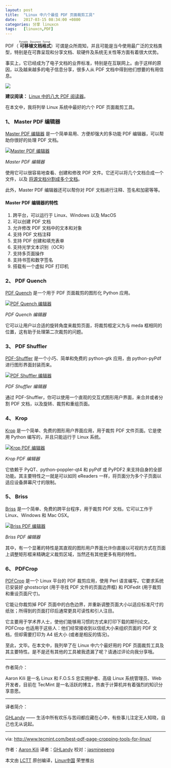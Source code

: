 ```yaml
---
layout: post
title:	"Linux 中六个最佳 PDF 页面裁剪工具"
date:	2017-03-15 08:34:00 +0800 
categories:	分享 linuxcn 
tags:	[linuxcn,PDF]
---
```



PDF（<ruby> <strong>  可移植文档格式 </strong> <rt>  Portable Document Format </rt></ruby>）可谓是众所周知，并且可能是当今使用最广泛的文档类型，特别是在可靠呈现和分享文档、软硬件及系统无关性等方面有着很大优势。


事实上，它已经成为了电子文档的业界标准，特别是在互联网上。由于这样的原因，以及越来越多的电子信息分享，很多人从 PDF 文档中得到他们想要的有用信息。


![](/Asserts/Images//attachment/album/201703/13/224013xz225ffse5h1yihq.jpg)


**建议阅读：** [Linux 中的八大 PDF 阅读器](http://www.tecmint.com/linux-pdf-viewers-and-readers-tools/)。


在本文中，我将列举 Linux 系统中最好的六个 PDF 页面裁剪工具。


### 1、 Master PDF 编辑器


[Master PDF 编辑器](https://code-industry.net/masterpdfeditor/) 是一个简单易用、方便却强大的多功能 PDF 编辑器，可以帮助你很好的处理 PDF 文档。


[![Master PDF 编辑器](/Asserts/Images//attachment/album/201703/13/224021psm2lnszym70l1yt.png)](http://www.tecmint.com/wp-content/uploads/2017/03/Master-PDF-Editor.png)


*Master PDF 编辑器*


使用它可以很容易地查看、创建和修改 PDF 文件。它还可以将几个文档合成一个文件，以及 [将源文档分割成多个文档](http://www.tecmint.com/split-large-tar-into-multiple-files-of-certain-size/)。


此外，Master PDF 编辑器还可以帮你对 PDF 文档进行注释、签名和加密等等。


#### Master PDF 编辑器的特性


1. 跨平台，可以运行于 Linux、Windows 以及 MacOS
2. 可以创建 PDF 文档
3. 允许修改 PDF 文档中的文本和对象
4. 支持 PDF 文档注释
5. 支持 PDF 创建和填充表单
6. 支持光学文本识别（OCR）
7. 支持多页面操作
8. 支持书签和数字签名
9. 搭载有一个虚拟 PDF 打印机


### 2、 PDF Quench


[PDF Quench](https://github.com/linuxerwang/pdf-quench) 是一个用于 PDF 页面裁剪的图形化 Python 应用。


[![PDF Quench 编辑器](/Asserts/Images//attachment/album/201703/13/224022k4qssr4hhwqm5tsh.png)](http://www.tecmint.com/wp-content/uploads/2017/03/PDF-Quench.png)


*PDF Quench 编辑器*


它可以让用户以合适的旋转角度来裁剪页面，将裁剪框定义为与 meda 框相同的位置，这有助于处理第二次裁剪的问题。


### 3、 PDF Shuffler


[PDF-Shuffler](https://github.com/jeromerobert/pdfshuffler) 是一个小巧、简单和免费的 python-gtk 应用，由 python-pyPdf 进行图形界面封装而来。


[![PDF Shuffler 编辑器](/Asserts/Images//attachment/album/201703/13/224025xls4l5c91ece0lm1.png)](http://www.tecmint.com/wp-content/uploads/2017/03/PDF-Shuffler.png)


*PDF Shuffler 编辑器*


通过 PDF-Shuffler，你可以使用一个直观的交互式图形用户界面，来合并或者分割 PDF 文档，以及旋转、裁剪和重组页面。


### 4、 Krop


[Krop](http://arminstraub.com/software/krop) 是一个简单、免费的图形用户界面应用，用于裁剪 PDF 文件页面。它是使用 Python 编写的，并且只能运行于 Linux 系统。


[![Krop PDF 编辑器](/Asserts/Images//attachment/album/201703/13/224030n2qjvdhcmavz5a23.png)](http://www.tecmint.com/wp-content/uploads/2017/03/Krop-PDF-Editor.png)


*Krop PDF 编辑器*


它依赖于 PyQT、python-poppler-qt4 和 pyPdf 或 PyPDF2 来支持自身的全部功能。其主要特性之一就是可以如同 eReaders 一样，将页面分为多个子页面以适应设备屏幕尺寸的限制。


### 5、 Briss


[Briss](http://briss.sourceforge.net/) 是一个简单、免费的跨平台程序，用于裁剪 PDF 文档，它可以工作于 Linux、Windows 和 Mac OSX。


[![Briss PDF 编辑器](/Asserts/Images//attachment/album/201703/13/224035ueb6hqyqeuxuz4uy.png)](http://www.tecmint.com/wp-content/uploads/2017/03/Briss-PDF-Editor.png)


*Briss PDF 编辑器*


其中，有一个显著的特性是其直观的图形用户界面允许你直接以可视的方式在页面上调整矩形框来精确定义裁剪区域，当然还有其他更多有用的特性。


### 6、 PDFCrop


[PDFCrop](http://pdfcrop.sourceforge.net/) 是一个 Linux 平台的 PDF 裁剪应用，使用 Perl 语言编写。它要求系统已安装好 ghostscript (用于寻找 PDF 文件的页面边界框) 和 PDFedit (用于裁剪和重设页面尺寸)。


它能让你裁剪掉 PDF 页面中的白色边界，并重新调整页面大小以适应标准尺寸的纸张；所得到的页面打印后通常更具可读性和引人注目。


它主要用于学术界人士，使他们能够用习惯的方式来打印下载的期刊论文。PDFCrop 也适用于这些人：他们经常接收到以信纸大小来组织页面的 PDF 文档，但却需要打印为 A4 纸大小 (或者是相反的情况)。


至此，文毕。在本文中，我列举了在 Linux 中六个最好用的 PDF 页面裁剪工具及其主要特性。是不是还有其他的工具被我遗漏了呢？请通过评论向我分享哦。




---


作者简介：


Aaron Kili 是一名 Linux 和 F.O.S.S 忠实拥护者、高级 Linux 系统管理员、Web 开发者，目前在 TecMint 是一名活跃的博主，热衷于计算机并有着强烈的知识分享意愿。




---


译者简介：


[GHLandy](http://GHLandy.com) —— 生活中所有欢乐与苦闷都应藏在心中，有些事儿注定无人知晓，自己也无从说起。




---


via: <http://www.tecmint.com/best-pdf-page-cropping-tools-for-linux/>


作者：[Aaron Kili](http://www.tecmint.com/author/aaronkili/) 译者：[GHLandy](https://github.com/GHLandy) 校对：[jasminepeng](https://github.com/jasminepeng)


本文由 [LCTT](https://github.com/LCTT/TranslateProject) 原创编译，[Linux中国](https://linux.cn/) 荣誉推出
